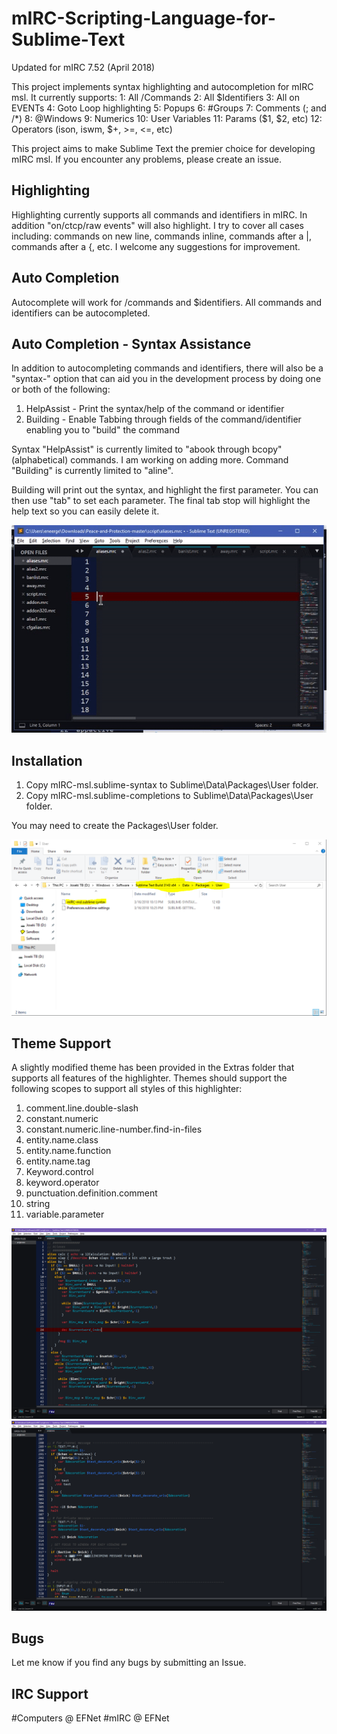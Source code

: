 # mIRC-Scripting-Language-for-Sublime-Text
Updated for mIRC 7.52 (April 2018)

This project implements syntax highlighting and autocompletion for mIRC msl.  It currently supports:
1: All /Commands
2: All $Identifiers
3: All on EVENTs
4: Goto Loop highlighting
5: Popups
6: #Groups
7: Comments (; and /*)
8: @Windows
9: Numerics
10: User Variables
11: Params ($1, $2, etc)
12: Operators (ison, iswm, $+, >=, <=, etc)

This project aims to make Sublime Text the premier choice for developing mIRC msl.  If you encounter any problems, please create an issue.

Highlighting
---------------
Highlighting currently supports all commands and identifiers in mIRC.  In addition "on/ctcp/raw events" will also highlight.  I try to cover all cases including: commands on new line, commands inline, commands after a |, commands after a {, etc.  I welcome any suggestions for improvement.

Auto Completion
---------------
Autocomplete will work for /commands and $identifiers.  All commands and identifiers can be autocompleted.

Auto Completion - Syntax Assistance
-----------------------------------
In addition to autocompleting commands and identifiers, there will also be a "syntax-" option that can aid you in the development process by doing one or both of the following:
1. HelpAssist - Print the syntax/help of the command or identifier
2. Building - Enable Tabbing through fields of the command/identifier enabling you to "build" the command

Syntax "HelpAssist" is currently limited to "abook through bcopy" (alphabetical) commands.  I am working on adding more.
Command "Building" is currently limited to "aline".

Building will print out the syntax, and highlight the first parameter.  You can then use "tab" to set each parameter. The final tab stop will highlight the help text so you can easily delete it.

![Alt text](screenshots/build1.gif)


Installation
------------

1. Copy mIRC-msl.sublime-syntax to Sublime\Data\Packages\User folder.
2. Copy mIRC-msl.sublime-completions to Sublime\Data\Packages\User folder.

You may need to create the Packages\User folder.

![Alt text](screenshots/Install-screenshot.png)


Theme Support
--------
A slightly modified theme has been provided in the Extras folder that supports all features of the highlighter. Themes should support the following scopes to support all styles of this highlighter:
1. comment.line.double-slash
2. constant.numeric
3. constant.numeric.line-number.find-in-files
4. entity.name.class
5. entity.name.function
6. entity.name.tag
7. Keyword.control
8. keyword.operator
9. punctuation.definition.comment
10. string
11. variable.parameter

![Alt text](screenshots/screen1.png)
![Alt text](screenshots/screen2.png)

Bugs
---------------
Let me know if you find any bugs by submitting an Issue.

IRC Support
--------------
#Computers @ EFNet
#mIRC @ EFNet
